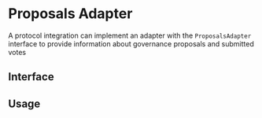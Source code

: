 # Proposals Adapter

A protocol integration can implement an adapter with the `ProposalsAdapter` interface to provide information about governance proposals and submitted votes

## Interface

## Usage

